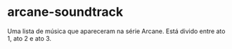 # arcane-soundtrack
Uma lista de música que apareceram na série Arcane. Está divido entre ato 1, ato 2 e ato 3.
